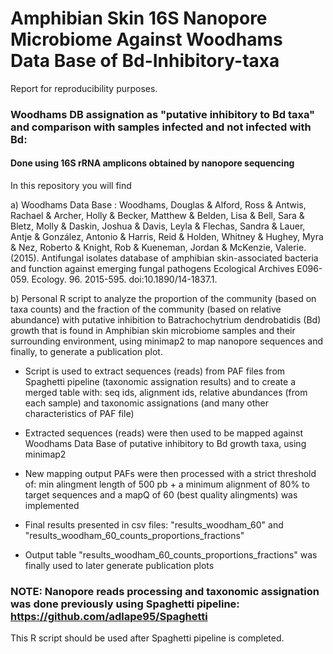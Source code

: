 # Amphibian Skin 16S Nanopore Microbiome Against Woodhams Data Base of Bd-Inhibitory-taxa

Report for reproducibility purposes.

### Woodhams DB assignation as "putative inhibitory to Bd taxa" and comparison with samples infected and not infected with Bd: 
#### Done using 16S rRNA amplicons obtained by nanopore sequencing
In this repository you will find

a) Woodhams Data Base : Woodhams, Douglas & Alford, Ross & Antwis, Rachael & Archer, Holly & Becker, Matthew & Belden, Lisa & Bell, Sara & Bletz, Molly & Daskin, Joshua & Davis, Leyla & Flechas, Sandra & Lauer, Antje & González, Antonio & Harris, Reid & Holden, Whitney & Hughey, Myra & Nez, Roberto & Knight, Rob & Kueneman, Jordan & McKenzie, Valerie. (2015). Antifungal isolates database of amphibian skin-associated bacteria and function against emerging fungal pathogens Ecological Archives E096-059. Ecology. 96. 2015-595. doi:10.1890/14-1837.1.

b) Personal R script to analyze the proportion of the community (based on taxa counts) and the fraction of the community (based on relative abundance) with putative inhibition to Batrachochytrium dendrobatidis (Bd) growth that is found in Amphibian skin microbiome samples and their surrounding environment, using minimap2 to map nanopore sequences and finally, to generate a publication plot.

   - Script is used to extract sequences (reads) from PAF files from Spaghetti pipeline (taxonomic assignation results) and to create a merged table with: seq ids, alignment ids, relative abundances (from each sample) and taxonomic assignations (and many other characteristics of PAF file)
   - Extracted sequences (reads) were then used to be mapped against Woodhams Data Base of putative inhibitory to Bd growth taxa, using minimap2

   - New mapping output PAFs were then processed with a strict threshold of:  min alingment length of 500 pb + a minimum alignment of 80% to target sequences and a mapQ of 60 (best quality alingments) was implemented 
   - Final results presented in csv files: "results_woodham_60" and "results_woodham_60_counts_proportions_fractions"
   - Output table "results_woodham_60_counts_proportions_fractions" was finally used to later generate publication plots


### NOTE: Nanopore reads processing and taxonomic assignation was done previously using Spaghetti pipeline: https://github.com/adlape95/Spaghetti 
This R script should be used after Spaghetti pipeline is completed.
